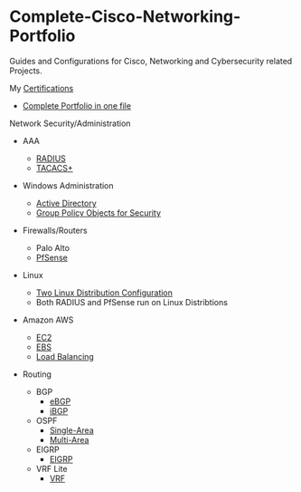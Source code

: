 # Complete-Cisco-Networking-Portfolio

Guides and Configurations for Cisco, Networking and Cybersecurity related Projects. <br />

My [Certifications](https://github.com/BrennenT7/Complete-Networking-Cybersecurity-Portfolio/blob/main/Certifications/Certifications_.pdf)
* [Complete Portfolio in one file](https://github.com/BrennenT/Complete-Cisco-Networking-Portfolio/blob/main/Portfolio/Complete%20Networking%20Portfolio%20Brennen%20Tse.docx)



Network Security/Administration
 * AAA
   * [RADIUS](https://github.com/BrennenT/Complete-Cisco-Networking-Portfolio/blob/main/Portfolio/Configuring%20RADIUS%20(AAA).docx)
   * [TACACS+](https://github.com/BrennenT/Complete-Cisco-Networking-Portfolio/blob/main/Portfolio/Configuring%20TACACS%2B%20(AAA).docx)
 * Windows Administration
   * [Active Directory](https://github.com/BrennenT/Complete-Cisco-Networking-Portfolio/blob/main/Portfolio/Configuring%20Windows%20Domain%20Controller%20and%20Client.docx)
   * [Group Policy Objects for Security](https://github.com/BrennenT/Complete-Cisco-Networking-Portfolio/blob/main/Portfolio/Configuring%20Group%20Policy%20Objects%20for%20User%20Security.docx)
 * Firewalls/Routers
   * Palo Alto
   * [PfSense](https://github.com/BrennenT/Complete-Cisco-Networking-Portfolio/blob/main/Portfolio/PfSense%20Configuration.docx)


* Linux
   * [Two Linux Distribution Configuration](lete-Cisco-Networking-Portfolio/blob/main/Portfolio/Linux%20Distributions%20Lab.docx)
   *  Both RADIUS and PfSense run on Linux Distribtions
* Amazon AWS
   * [EC2](https://github.com/BrennenT/Complete-Cisco-Networking-Portfolio/blob/main/Portfolio/AWS%20EC2%20Instance.docx)
   * [EBS](https://github.com/BrennenT/Complete-Cisco-Networking-Portfolio/blob/main/Portfolio/AWS%20EBS%20Instance.docx)
   * [Load Balancing](https://github.com/BrennenT/Complete-Cisco-Networking-Portfolio/blob/main/Portfolio/AWS%20Load%20Balancing.docx)
   
* Routing
  * BGP
    * [eBGP](https://github.com/BrennenT/Complete-Cisco-Networking-Portfolio/blob/main/Portfolio/Configuring%20eBGP%20Redistribution.docx)
    * [iBGP](https://github.com/BrennenT/Complete-Cisco-Networking-Portfolio/blob/main/Portfolio/Configuring%20iBGP%20Routing.docx)
  * OSPF
    * [Single-Area](https://github.com/BrennenT/Complete-Cisco-Networking-Portfolio/blob/main/Portfolio/Configuring%20Single-Area%20OSPF.docx)
    * [Multi-Area](https://github.com/BrennenT/Complete-Cisco-Networking-Portfolio/blob/main/Portfolio/Configuring%20Multi-Area%20OSPF.docx)
  * EIGRP
    * [EIGRP](https://github.com/BrennenT/Complete-Cisco-Networking-Portfolio/blob/main/Portfolio/Configuring%20EIGRP.docx)
  * VRF Lite
    * [VRF](https://github.com/BrennenT/Complete-Cisco-Networking-Portfolio/blob/main/Portfolio/VRF%20Lite.docx)


